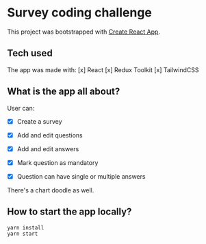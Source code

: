 # Survey coding challenge

This project was bootstrapped with [Create React App](https://github.com/facebook/create-react-app).

## Tech used

The app was made with:
[x] React
[x] Redux Toolkit
[x] TailwindCSS

## What is the app all about?

User can:

- [x] Create a survey

- [x] Add and edit questions

- [x] Add and edit answers

- [x] Mark question as mandatory

- [x] Question can have single or multiple answers

There's a chart doodle as well.

## How to start the app locally?

```
yarn install
yarn start
```
